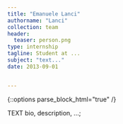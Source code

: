 ```yaml
---
title: "Emanuele Lanci"
authorname: "Lanci"
collection: team
header: 
  teaser: person.png
type: internship
tagline: Student at ...
subject: "text..."
date: 2013-09-01


---
```


{::options parse_block_html="true" /}

<p align= "justify">

TEXT bio, description, ...; <br>

